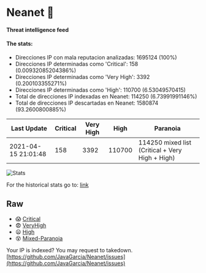 # Neanet :hocho:
#### Threat intelligence feed
#### The stats:

- Direcciones IP con mala reputacion analizadas: 1695124 (100%)
- Direcciones IP determinadas como 'Critical':  158 (0.00932085204386%)
- Direcciones IP determinadas como 'Very High':  3392 (0.200103355271%)
- Direcciones IP determinadas como 'High':  110700 (6.53049570415)
- Total de direcciones IP indexadas en Neanet:  114250 (6.73991991146%)
- Total de direcciones IP descartadas en Neanet:  1580874 (93.2600800885%)

| Last Update | Critical | Very High | High | Paranoia |
| --- | --- | --- | --- | --- |
| 2021-04-15 21:01:48 | 158 | 3392 | 110700 | 114250 mixed list (Critical + Very High + High)|

![Stats](https://docs.google.com/spreadsheets/d/e/2PACX-1vSnaNMIXVabIpDJjufMlzH7poXnshF3mgd8Is1g9ytUEzVsP5my4Trn8f-xkoLLQ38xpL3HtmUexLo6/pubchart?oid=501124687&format=image)

For the historical stats go to: [link](/stats.csv)
## Raw
- :scream: [Critical](https://raw.githubusercontent.com/JavaGarcia/Neanet/master/blacklists/neanet_critical.txt)
- :fearful: [VeryHigh](https://raw.githubusercontent.com/JavaGarcia/Neanet/master/blacklists/neanet_veryHigh.txtt)
- :frowning: [High](https://raw.githubusercontent.com/JavaGarcia/Neanet/master/blacklists/neanet_high.txt)
- :dizzy_face: [Mixed-Paranoia](https://raw.githubusercontent.com/JavaGarcia/Neanet/master/blacklists/neanet_all.txt)


Your IP is indexed? You may request to takedown. [https://github.com/JavaGarcia/Neanet/issues](https://github.com/JavaGarcia/Neanet/issues)


















































































































































































































































































































































































































































































































































































































































































































































































































































































































































































































































































































































































































































































































































































































































































































































































































































































































































































































































































































































































































































































































































































































































































































































































































































































































































































































































































































































































































































































































































































































































































































































































































































































































































































































































































































































































































































































































































































































































































































































































































































































































































































































































































































































































































































































































































































































































































































































































































































































































































































































































































































































































































































































































































































































































































































































































































































































































































































































































